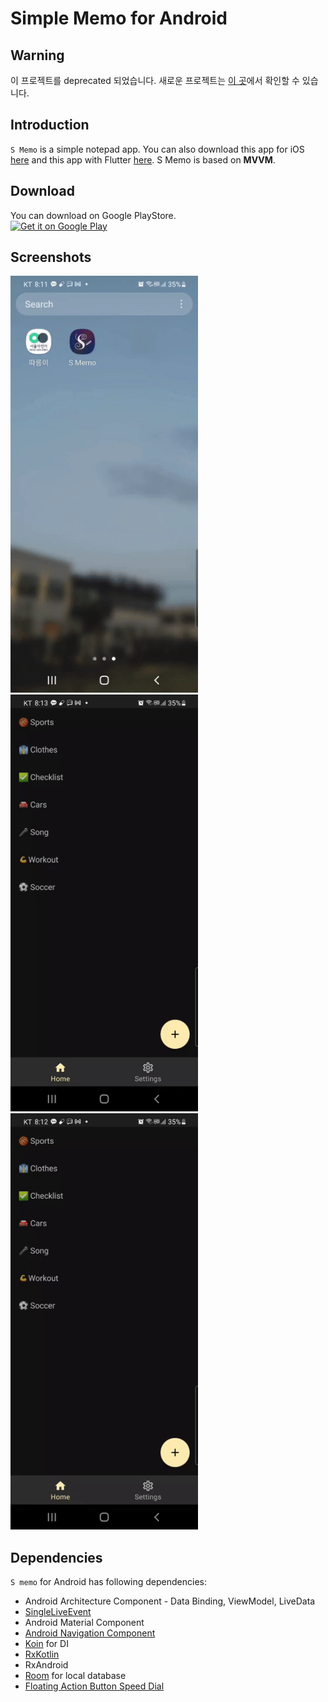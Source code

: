 # Simple Memo for Android

## Warning
이 프로젝트를 deprecated 되었습니다. 새로운 프로젝트는 [이 곳](https://github.com/yologger/s-memo-android)에서 확인할 수 있습니다.

## Introduction
`S Memo` is a simple notepad app. You can also download this app for iOS [here](https://github.com/yologger/simple_memo_ios) and this app with Flutter [here](https://github.com/yologger/simple-memo-flutter). S Memo is based on **MVVM**.

## Download
You can download on Google PlayStore.
<br />
<a href='https://play.google.com/store/apps/details?id=com.yologger.simple_memo.alpha'><img alt='Get it on Google Play' src='https://play.google.com/intl/en_us/badges/static/images/badges/en_badge_web_generic.png' width="280"/></a>

## Screenshots
<img src="/imgs/create_post.gif" width="300">
<img src="/imgs/theme.gif" width="300">
<img src="/imgs/update.gif" width="300">

## Dependencies
`S memo` for Android has following dependencies:
* Android Architecture Component - Data Binding, ViewModel, LiveData
* [SingleLiveEvent](https://gist.github.com/JoaquimLey/17c9a6d6aaef404b8ffce6596a11c621)
* Android Material Component
* [Android Navigation Component](https://developer.android.com/guide/navigation/navigation-getting-started)
* [Koin](https://github.com/InsertKoinIO/koin) for DI
* [RxKotlin](hhttps://github.com/ReactiveX/RxKotlin)
* RxAndroid
* [Room](https://developer.android.com/training/data-storage/room?hl=ko) for local database
* [Floating Action Button Speed Dial](https://github.com/leinardi/FloatingActionButtonSpeedDial)
